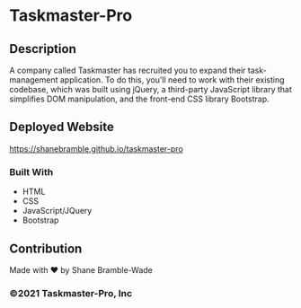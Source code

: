 # Taskmaster-Pro

## Description

A company called Taskmaster has recruited you to expand their task-management application. To do this, you'll need to work with their existing codebase, which was built using jQuery, a third-party JavaScript library that simplifies DOM manipulation, and the front-end CSS library Bootstrap.

## Deployed Website

<https://shanebramble.github.io/taskmaster-pro>

### Built With

* HTML
* CSS
* JavaScript/JQuery
* Bootstrap

## Contribution

Made with ❤️ by Shane Bramble-Wade

### ©️2021 Taskmaster-Pro, Inc

